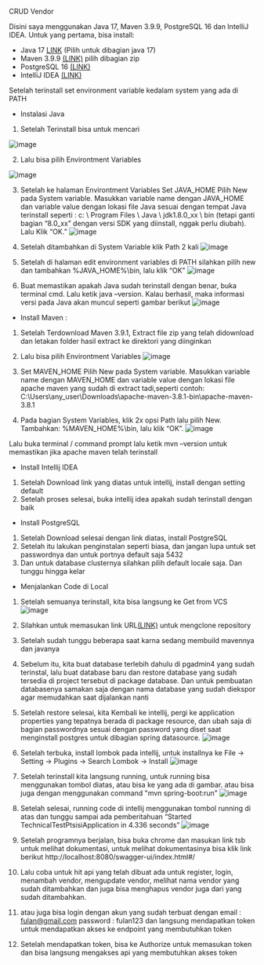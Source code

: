 CRUD Vendor

Disini saya menggunakan Java 17, Maven 3.9.9, PostgreSQL 16 dan IntelliJ IDEA.
Untuk yang pertama, bisa install: 
- Java 17 [LINK](https://www.oracle.com/java/technologies/downloads/#jdk17-windows) (Pilih untuk dibagian java 17)
- Maven 3.9.9 [(LINK)](https://maven.apache.org/download.cgi) pilih dibagian zip
- PostgreSQL 16 [(LINK)](https://sbp.enterprisedb.com/getfile.jsp?fileid=1259129)
- IntelliJ IDEA [(LINK)](https://www.jetbrains.com/idea/download/download-thanks.html?platform=windows&code=IIC)

Setelah terinstall set environment variable kedalam system yang ada di PATH

- Instalasi Java 
1.	Setelah Terinstall bisa untuk mencari 

![image](https://github.com/user-attachments/assets/ef497e21-ebf1-4929-afa2-ff227bd01df1)


2.	Lalu bisa pilih Environtment Variables


![image](https://github.com/user-attachments/assets/f341a830-1b9b-42fb-935a-372767fcd3f7)







3.	Setelah ke halaman Environtment Variables 
Set JAVA_HOME
Pilih New pada System variable. 
Masukkan variable name dengan JAVA_HOME dan variable value dengan lokasi file Java sesuai dengan tempat Java terinstall seperti :
c: \ Program Files \ Java \ jdk1.8.0_xx \ bin 
(tetapi ganti bagian “8.0_xx” dengan versi SDK yang diinstall, nggak perlu diubah). Lalu Klik “OK.”
![image](https://github.com/user-attachments/assets/b0988c95-55ff-43dc-b93f-faa9a2bf8db7)

 
4.	Setelah ditambahkan di System Variable klik Path 2 kali
![image](https://github.com/user-attachments/assets/83869501-4505-433b-93d4-6c6ac00c9c14)

 

5.	Setelah di halaman edit environment variables di PATH silahkan pilih new dan tambahkan
%JAVA_HOME%\bin, lalu klik “OK”
![image](https://github.com/user-attachments/assets/a4590859-ccec-4977-b34d-38000a5e6945)


 
6.	Buat memastikan apakah Java sudah terinstall dengan benar, buka terminal cmd. Lalu ketik java –version. Kalau berhasil, maka informasi versi pada Java akan muncul seperti gambar berikut
![image](https://github.com/user-attachments/assets/1a04fc9e-ad5c-42b9-9756-380a0c8e68d5)

- Install Maven :
1.	Setelah Terdownload Maven 3.9.1, Extract file zip yang telah didownload dan letakan folder hasil extract ke direktori yang diinginkan
2.	Lalu bisa pilih Environtment Variables
![image](https://github.com/user-attachments/assets/dcfaf5d9-8cef-4807-9f59-a937d6bc4f90)








3.	Set MAVEN_HOME
Pilih New pada System variable. Masukkan variable name dengan MAVEN_HOME dan variable value dengan lokasi file apache maven yang sudah di extract tadi,seperti contoh:
C:\Users\any_user\Downloads\apache-maven-3.8.1-bin\apache-maven-3.8.1
4.	Pada bagian System Variables, klik 2x opsi Path lalu pilih New. Tambahkan:
%MAVEN_HOME%\bin, lalu klik “OK”.
![image](https://github.com/user-attachments/assets/5dd798b9-6ae1-417b-a98e-8e97d90cf7be)

 

Lalu buka terminal / command prompt lalu ketik mvn –version untuk memastikan jika apache maven telah terinstall
- Install Intellij IDEA
1.	Setelah Download link yang diatas untuk intellij, install dengan setting default
2.	Setelah proses selesai, buka intellij idea apakah sudah terinstall dengan baik
- Install PostgreSQL
1.	Setelah Download selesai dengan link diatas, install PostgreSQL
2.	Setelah itu lakukan penginstalan seperti biasa, dan jangan lupa untuk set passwordnya dan untuk portnya default saja 5432
3.	Dan untuk database clusternya silahkan pilih default locale saja. Dan tunggu hingga kelar


- Menjalankan Code di Local
1.	Setelah semuanya terinstall, kita bisa langsung ke Get from VCS
![image](https://github.com/user-attachments/assets/07161c1d-80bc-42f6-aff0-c56ef043a126)


2.	Silahkan untuk memasukan link URL[(LINK)](https://github.com/turun19/vendor-api.git) untuk mengclone repository
3.	Setelah sudah tunggu beberapa saat karna sedang membuild mavennya dan javanya
4.	Sebelum itu, kita buat database terlebih dahulu di pgadmin4 yang sudah terinstal, lalu buat database baru dan restore database yang sudah tersedia di project tersebut di package database. Dan untuk pembuatan databasenya samakan saja dengan nama database yang sudah diekspor agar memudahkan saat dijalankan nanti
5.	Setelah restore selesai, kita Kembali ke intellij, pergi ke application properties yang tepatnya berada di package resource, dan ubah saja di bagian passwordnya sesuai dengan password yang diset saat menginstall postgres untuk dibagian spring datasource.
![image](https://github.com/user-attachments/assets/4fb06ca5-b123-44c9-9bdc-4453144e4d01)


6.	Setelah terbuka, install lombok pada intellij, untuk installnya ke File -> Setting -> Plugins -> Search Lombok -> Install
![image](https://github.com/user-attachments/assets/b258f7df-f879-4f3b-acdc-af6324c75120)

7. Setelah terinstall kita langsung running, untuk running bisa menggunakan tombol diatas, atau bisa ke yang ada di gambar. atau bisa juga dengan menggunakan command "mvn spring-boot:run"
![image](https://github.com/user-attachments/assets/2386c2fb-7cc8-4295-bf01-8200144651cb)


8.	Setelah selesai, running code di intellij menggunakan tombol running di atas dan tunggu sampai ada pemberitahuan “Started TechnicalTestPtsisiApplication in 4.336 seconds”
![image](https://github.com/user-attachments/assets/5f376472-94c1-47b5-b353-5e391751d343)

9.	Setelah programnya berjalan, bisa buka chrome dan masukan link tsb untuk melihat dokumentasi, untuk melihat dokumentasinya bisa klik link berikut
http://localhost:8080/swagger-ui/index.html#/
10.	Lalu coba untuk hit api yang telah dibuat ada untuk register, login, menambah vendor, mengupdate vendor, melihat nama vendor yang sudah ditambahkan dan juga bisa menghapus vendor juga dari yang sudah ditambahkan.
11.	atau juga bisa login dengan akun yang sudah terbuat dengan 
email : fulan@gmail.com
password : fulan123
dan langsung mendapatkan token untuk mendapatkan akses ke endpoint yang membutuhkan token
12. Setelah mendapatkan token, bisa ke Authorize untuk memasukan token dan bisa langsung mengakses api yang membutuhkan akses token
